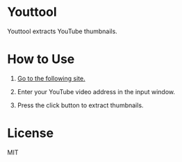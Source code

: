 # Youttool 

Youttool extracts YouTube thumbnails.

# How to Use

1. <a href=https://youttool.firebaseapp.com/>Go to the following site.</a>

2. Enter your YouTube video address in the input window.

3. Press the click button to extract thumbnails.

# License

MIT



